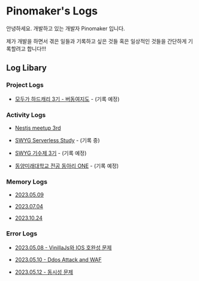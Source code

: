 # Pinomaker's Logs

안녕하세요. 개발하고 있는 개발자 Pinomaker 입니다.

제가 개발을 하면서 겪은 일들과 기록하고 싶은 것들 혹은 일상적인 것들을 간단하게 기록할려고 합니다!!!

## Log Libary

### Project Logs

- [모두가 하드캐리 3기 - 버동여지도](project-logs/budmap.md) - (기록 예정)

### Activity Logs

- [Nestjs meetup 3rd](activity-logs/nestjs-meetup-3rd.md)

- [SWYG Serverless Study](activity-logs/swyg-serverless-study.md) - (기록 중)

- [SWYG 기수제 3기](activity-logs/swyg-meetup-3rd.md) - (기록 예정)

- [동양미래대학교 전공 동아리 ONE](activity-logs/dmu-one.md) - (기록 예정)

### Memory Logs

- [2023.05.09](memory-logs/20230509.md)

- [2023.07.04](memory-logs/20230704.md)

- [2023.10.24](memory-logs/20231024.md)

### Error Logs

- [2023.05.08 - VinillaJs와 IOS 호완성 문제](error-logs/20230508-Vanilla%20JS의%20IOS%20호완%20문제.md)

- [2023.05.10 - Ddos Attack and WAF](error-logs/20230510-Ddos%20Attack%20and%20WAF.md)

- [2023.05.12 - 동시성 문제](error-logs/20230512-동시성%20문제.md)
